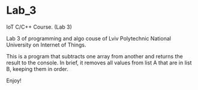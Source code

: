 # Lab_3
IoT C/C++ Course. (Lab 3)

Lab 3 of programming and algo couse of Lviv Polytechnic National University on Internet of Things.

This is a program that subtracts one array from another and returns the result to the console.
In brief, it removes all values from list A that are in list B, keeping them in order.

Enjoy!
